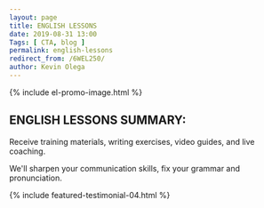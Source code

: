 ```yaml
--- 
layout: page 
title: ENGLISH LESSONS
date: 2019-08-31 13:00
Tags: [ CTA, blog ]
permalink: english-lessons
redirect_from: /6WEL250/ 
author: Kevin Olega 
--- 
```

{% include el-promo-image.html %}

<h2>ENGLISH LESSONS SUMMARY:</h2>
<p>Receive training materials, writing exercises, video guides, and live coaching.</p>
<p>We'll sharpen your communication skills, fix your grammar and pronunciation.</p>

{% include featured-testimonial-04.html %}
